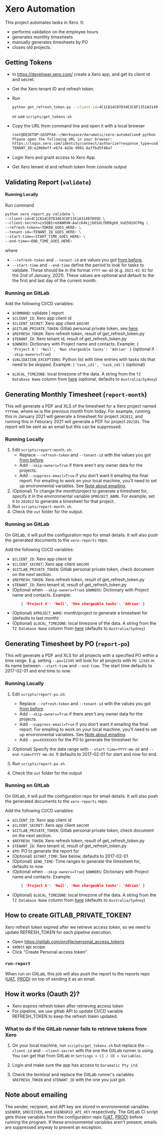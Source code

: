 # Xero Automation

This project automates tasks in Xero. It:

- performs validation on the employee hours
- generates monthly timesheets
- manually generates timesheets by PO
- closes old projects.

<!-- ## How to run this project (on your local machine) -->

## Getting Tokens

- In https://developer.xero.com/ create a Xero app, and get its client id and secret.

- Get the Xero tenant ID and refresh token.

- Run
	```bash
	python get_refresh_token.py --client-id=4C1C814C07D34E3C8F1351A31497095D --client-secret=zx5QB1reXAW0VW-AaCcK4kjjUO1dLfDR0gb9_VoD592XCP8g
	```
	or use `scripts/get_tokens.sh`

- Copy the URL from command line and open it with a local browser

	```bash
	root@DESKTOP-GGSPFA4:~/Workspace/darumatic/xero-automation# python get_refresh_token.py --client-id=4C1C814C07D34E3C8F1351A31497095D --client-secret=zx5QB1reXAW0VW-AaCcK4kjjUO1dLfDR0gb9_VoD592XCP8g
	Please open the following URL in your browser:
	https://login.xero.com/identity/connect/authorize?response_type=code&client_id=4C1C814C07D34E3C8F1351A31497095D&redirect_uri=http%3A%2F%2Flocalhost%3A3000&scope=offline_access+projects+openid+accounting.contacts&state=xEcAFRp1I7wuRmCOM8lAlkTEf8G7RX&prompt=select_account&access_type=offline
	TENANT_ID:e2860eff-e674-4d3e-9001-8affbd5f40a7
	```
- Login Xero and grant access to Xero App.
- Get Xero tenant id and refresh token from console output

## Validating Report (`validate`)

#### Running Locally

Run command
```bash
python xero_report.py validate \
--client-id=4C1C814C07D34E3C8F1351A31497095D \
--client-secret=zx5QB1reXAW0VW-AaCcK4kjjUO1dLfDR0gb9_VoD592XCP8g \
--refresh-token=<TOKEN_GOES_HERE> \
--tenant-id=<TENANT_ID_GOES_HERE> \
--start-time=<START_TIME_GOES_HERE> \
--end-time=<END_TIME_GOES_HERE>
```
where
- `--refresh-token` and `--tenant-id` are values you got [from before](###Getting-Tokens),
- `--start-time` and `--end-time` define the period to look for tasks to validate. These should be in the format `YYYY-mm-dd` (e.g. `2021-01-02` for the 2nd of January, 2021). These values are optional and default to the the first and last day of the current month.

### Running on GitLab

Add the following CI/CD variables:

- `$COMMAND`: validate | report
- `$CLIENT_ID`: Xero app client id
- `$CLIENT_SECRET`: Xero app client secret
- `$GITLAB_PRIVATE_TOKEN`: Gitlab personal private token, see [here](###How-to-create-GITLAB_PRIVATE_TOKEN?).
- `$REFRESH_TOKEN`: Xero refresh token, result of get_refresh_token.py
- `$TENANT_ID`: Xero tenant id, result of get_refresh_token.py
- `$OWNERS`: Dictionary with Project name and contacts. Example: `{ 'Project A': 'Neil', 'Non chargeable tasks': 'Adrian' }` (optional if `--skip-owners=True`)
- `$VALIDATION_EXCEPTIONS`: Python list with time entries with tasks ids that need to be skipped. Example: `['task_id1', 'task_id1']` (optional)
<!-- - `$PROJECT_NAME`: month/project to generate a timesheet for (optional, defaults to last month) -->
- `$LOCAL_TIMEZONE`: local timezone of the data. A string from the `TZ Database Name` column from [here](https://en.wikipedia.org/wiki/List_of_tz_database_time_zones) (optional, defaults to `Australia/Sydney`)

## Generating Monthly Timesheet (`report-month`)

This will generate a PDF and XLS of the timesheet for a Xero project named `YYYYmm`, where `mm` is the previous month from today. For example, running this in January 2021 will generate a timesheet for project `202012`, and running this in Feburary 2021 will generate a PDF for project `202101`. The report will be sent as an email but this can be suppressed.

### Running Locally

1. Edit `scripts/report-month.sh`:
	- Replace `--refresh-token` and `--tenant-id` with the values you got [from before](##Getting-Tokens).
	- Add `--skip-owners=True` if there aren't any owner data for the projects.
	- Add `--suppress-email=True` if you don't want it emailing the final report. For emailing to work on your local machine, you'll need to set up environmental variables. See [Note about emailing](#Note-about-emailing).
2. (Optional) To change the month/project to generate a timesheet for, specify it in the environmental variable `$PROJECT_NAME`. For example, set it to `202012` to generate a timesheet for that project.
3. Run `scripts/report-month.sh`.
4. Check the `out` folder for the output.

### Running on GitLab

On GitLab, it will pull the configuration repo for email details. It will also push the generated documents to the `xero-reports` repo.

Add the following CI/CD variables:

<!-- - `$COMMAND`: validate | report -->
- `$CLIENT_ID`: Xero app client id
- `$CLIENT_SECRET`: Xero app client secret
- `$GITLAB_PRIVATE_TOKEN`: Gitlab personal private token, check document on the next section.
- `$REFRESH_TOKEN`: Xero refresh token, result of get_refresh_token.py
- `$TENANT_ID`: Xero tenant id, result of get_refresh_token.py
- (Optional when `--skip-owners=True`) `$OWNERS`: Dictionary with Project name and contacts. Example:
	```json
		{ 'Project A': 'Neil', 'Non chargeable tasks': 'Adrian' }
	```
- (Optional) `$PROJECT_NAME`: month/project to generate a timesheet for (defaults to last month)
- (Optional) `$LOCAL_TIMEZONE`: local timezone of the data. A string from the `TZ Database Name` column from [here](https://en.wikipedia.org/wiki/List_of_tz_database_time_zones) (defaults to `Australia/Sydney`)

## Generating Timesheet by PO (`report-po`)

This will generate a PDF and XLS for all projects with a specified PO within a time range. E.g. setting `--po=12345` will look for all projects with `PO 12345` in its name between `--start-time` and `--end-time`. The start time defaults to 2017-02-01 and end time to now.
### Running Locally

1. Edit `scripts/report-po.sh`:
	- Replace `--refresh-token` and `--tenant-id` with the values you got [from before](##Getting-Tokens).
	- Add `--skip-owners=True` if there aren't any owner data for the projects.
	- Add `--suppress-email=True` if you don't want it emailing the final report. For emailing to work on your local machine, you'll need to set up environmental variables. See [Note about emailing](#Note-about-emailing).
	- Add `--po=XXXXXXXX` for the PO to generate the timesheet for

2. (Optional) Specify the date range with `--start-time=YYYY-mm-dd` and `--end-time=YYYY-mm-dd`. It defaults to 2017-02-01 for start and now for end.

3. Run `scripts/report-po.sh`.
4. Check the `out` folder for the output

### Running on GItLab

On GitLab, it will pull the configuration repo for email details. It will also push the generated documents to the `xero-reports` repo.

Add the following CI/CD variables:

- `$CLIENT_ID`: Xero app client id
- `$CLIENT_SECRET`: Xero app client secret
- `$GITLAB_PRIVATE_TOKEN`: Gitlab personal private token, check document on the next section.
- `$REFRESH_TOKEN`: Xero refresh token, result of get_refresh_token.py
- `$TENANT_ID`: Xero tenant id, result of get_refresh_token.py
- `$PO`: PO to generate the report for
- (Optional) `$START_TIME`: See below, defaults to 2017-02-01
- (Optional) `$END_TIME`: Time ranges to generate the timesheet for, defaults to now
- (Optional when `--skip-owners=True`) `$OWNERS`: Dictionary with Project name and contacts. Example:
	```json
		{ 'Project A': 'Neil', 'Non chargeable tasks': 'Adrian' }
	```
- (Optional) `$LOCAL_TIMEZONE`: local timezone of the data. A string from the `TZ Database Name` column from [here](https://en.wikipedia.org/wiki/List_of_tz_database_time_zones) (defaults to `Australia/Sydney`)

<!-- TODO uncomment when ready -->
<!-- # xero_spread_sheet_report.py

## 1. Run xero_spread_sheet_report.py command

1. In https://developer.xero.com/ create a Xero app, and get its client id and secret.
2. Get the Xero tenant ID and refresh token.
    ```bash
    python get_refresh_token.py --client-id=4C1C814C07D34E3C8F1351A31497095D --client-secret=zx5QB1reXAW0VW-AaCcK4kjjUO1dLfDR0gb9_VoD592XCP8g
    ```
3. Copy the URL from command line and open it with a local browser
    ```bash
    root@DESKTOP-GGSPFA4:~/Workspace/darumatic/xero-automation# python get_refresh_token.py --client-id=4C1C814C07D34E3C8F1351A31497095D --client-secret=zx5QB1reXAW0VW-AaCcK4kjjUO1dLfDR0gb9_VoD592XCP8g
    Please open the following URL in your browser:
    https://login.xero.com/identity/connect/authorize?response_type=code&client_id=4C1C814C07D34E3C8F1351A31497095D&redirect_uri=http%3A%2F%2Flocalhost%3A3000&scope=offline_access+projects+openid+accounting.contacts&state=xEcAFRp1I7wuRmCOM8lAlkTEf8G7RX&prompt=select_account&access_type=offline
    TENANT_ID:e2860eff-e674-4d3e-9001-8affbd5f40a7
    ```
4. Login Xero and grant access to Xero App.

5. Get Xero tenant id and refresh token from console output


6. Enable Google Sheets and Driver API
   Open google cloud console. https://console.cloud.google.com/, click Home > API & Services > Libraries. Search the following services and make sure they are both enabled.
   - Google Sheets API
   - Google Drive API

7. Create service account
   Home > API & Services > Credentials > Manage Service Account. In the service account management page, create an new service account.

8. Download service account key file.
   Select the service account in the service account management page. In the detail page, click [Add Key]>[Create new Key], then select JSON key type, then click [Create], the key file would be downloaded automatically.

9. Share the spreadsheet to service account
    Open the target spreadsheet page. Click [Share] button, share the spreadsheet with **write** permission to the service account email.

10. Run command
    ```bash
    python xero_spread_sheet_report.py --client-id=AAC4378034054ED7A23908B5A558B695
    --client-secret=Bjc9KFHUE1Fmj-5cQ57CbQiMOWmguyFff4j7nvFGaOfqXOeH
    --tenant-id=f9e1ecae-d6fd-4275-8a33-bd1c918b466b
    --refresh-token=2d1ddb791bbe9ec4e93f813b4f2a3aeeeddc528aa44eb0bfe26e563f77146f62
    --credential=advance-vector-300706-b26103bcdb8b.json
    --url=https://docs.google.com/spreadsheets/d/1G6ZOc1BYok0w5W6lZQB-GK92mfWgCLtVhXuNlBM-xyU
    ```

Example output:
```bash
Updated 2 projects:
- 202012 - Anand Covid Safe Check In - PO 45477812 update budget consumed to be 640.0
- Test Project3 PO 45477814 update budget consumed to be 0.0

There are 2 warnings:
- 202012 - DLP Sarel - QU 201008
  Invalid project name format, missing PO
- Xero deleted project
  Cant find project in Xero

``` -->
## How to create GITLAB_PRIVATE_TOKEN?

Xero refresh token expired after we retrieve access token, so we need to update REFRESH_TOKEN for each pipeline execution.

- Open https://gitlab.com/profile/personal_access_tokens
- select api scope
- Click "Create Personal access token"

### `run-report`

When run on GitLab, this job will also push the report to the reports repo ([UAT](https://gitlab.com/darumatic/xero-automation-uat/xero-report), [PROD](https://gitlab.com/xero-automation-prod/xero-reports)) on top of sending it as an email.

## How it works (Oauth 2)?

- Xero expires refresh token after retrieving access token
- For pipeline, we use gitlab API to update CI/CD variable REFRESH_TOKEN to keep the refresh token updated.

### What to do if the GitLab runner fails to retrieve tokens from Xero

1. On your local machine, run `scripts/get_tokens.sh` but replace the `--client-id` and `--client-secret` with the one the GitLab runner is using. You can get that from GitLab in `Settings > CI / CD > Variables`.

2. Login and make sure the app has access to `Darumatic Pty Ltd`.

3. Check the terminal and replace the GitLab runner's variables `$REFRESH_TOKEN` and `$TENANT_ID` with the one you just got.

## Note about emailing

The sender, recipient, and API key are stored in environmental variables `$SENDER`, `$RECEIVER`, and `$SENDGRID_API_KEY` respectively. The GitLab CI script gets those variables from the configuration repo ([UAT](https://gitlab.com/darumatic/xero-automation-uat/xero-configuration), [PROD](https://gitlab.com/xero-automation-prod/xero-configuration)) before running the program. If these environmental variables aren't present, emails are suppressed anyway to prevent an exception.
